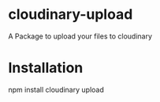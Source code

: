# cloudinary-upload
A Package to upload your files to cloudinary
# Installation
npm install cloudinary upload
